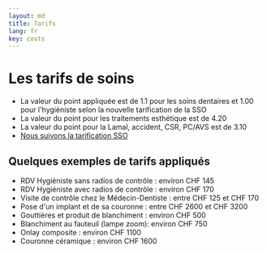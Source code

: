 ```yaml
---
layout: md
title: Tarifs
lang: fr
key: costs
---
```


# Les tarifs de soins

 * La valeur du point appliquée est de 1.1 pour les soins dentaires et 1.00 pour l'hygièniste selon la nouvelle tarification de la SSO
 * La valeur du point pour les traitements esthétique est de 4.20
 * La valeur du point pour la Lamal, accident, CSR, PC/AVS est de 3.10
 * [Nous suivons la tarification SSO](https://www.sso.ch/fr/patients/droit-et-tarif/tarif-dentaire.html)

## Quelques exemples de tarifs appliqués

 * RDV Hygiéniste sans radios de contrôle : environ CHF 145
 * RDV Hygiéniste avec radios de contrôle : environ CHF 170
 * Visite de contrôle chez le Médecin-Dentiste : entre CHF 125 et CHF 170
 * Pose d'un implant et de sa couronne : entre CHF 2600 et CHF 3200
 * Gouttières et produit de blanchiment : environ CHF 500
 * Blanchiment au fauteuil (lampe zoom): environ CHF 750
 * Onlay composite : environ CHF 1100
 * Couronne céramique : environ CHF 1600
